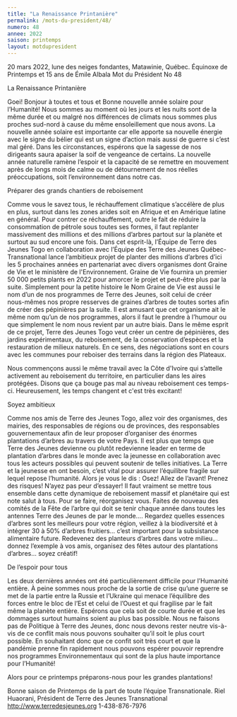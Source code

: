 ```yaml
---
title: "La Renaissance Printanière"
permalink: /mots-du-president/48/
numero: 48
annee: 2022
saison: printemps
layout: motdupresident
---
```

20 mars 2022, lune des neiges fondantes, Matawinie, Québec.
Équinoxe de Printemps et 15 ans de Émile Albala
Mot du Président No 48

La Renaissance Printanière

Goei! Bonjour à toutes et tous et Bonne nouvelle année solaire pour
l’Humanité!
Nous sommes au moment où les jours et les nuits sont de la même durée et
ou malgré nos différences de climats nous sommes plus proches sud-nord à
cause du même ensoleillement que nous avons.
La nouvelle année solaire est importante car elle apporte sa nouvelle
énergie avec le signe du bélier qui est un signe d’action mais aussi de
guerre si c’est mal géré. Dans les circonstances, espérons que la
sagesse de nos dirigeants saura apaiser la soif de vengeance de certains.
La nouvelle année naturelle ramène l’espoir et la capacité de se
remettre en mouvement après de longs mois de calme ou de détournement de
nos réelles préoccupations, soit l’environnement dans notre cas.

Préparer des grands chantiers de reboisement

Comme vous le savez tous, le réchauffement climatique s’accélère de plus
en plus, surtout dans les zones arides soit en Afrique et en Amérique latine
en général.
Pour contrer ce réchauffement, outre le fait de réduire la consommation de
pétrole sous toutes ses formes, il faut replanter massivement des millions
et des millions d’arbres partout sur la planète et surtout au sud encore
une fois.
Dans cet esprit-là, l’Équipe de Terre des Jeunes Togo en collaboration
avec l’Équipe des Terre des Jeunes Québec-Transnational lance
l’ambitieux projet de planter des millions d’arbres d’ici les 5
prochaines années en partenariat avec divers organismes dont Graine de Vie
et le ministère de l'Environnement. Graine de Vie fournira un premier 50 000
petits plants en 2022 pour amorcer le projet et peut-être plus par la suite.
Simplement pour la petite histoire le Nom Graine de Vie est aussi le nom
d’un de nos programmes de Terre des Jeunes, soit celui de créer
nous-mêmes nos propre resserves de graines d’arbres de toutes sortes afin
de créer des pépinières par la suite. Il est amusant que cet organisme ait
le même nom qu’un de nos programmes, alors il faut le prendre à
l’humour ou que simplement le nom nous revient par un autre biais.
Dans le même esprit de ce projet, Terre des Jeunes Togo veut créer un
centre de pépinières, des jardins expérimentaux, du reboisement, de la
conservation d’espèces et la restauration de milieux naturels. En ce sens,
des négociations sont en cours avec les communes pour reboiser des terrains
dans la région des Plateaux.

Nous commençons aussi le même travail avec la Côte d'Ivoire qui
s’attelle activement au reboisement du territoire, en particulier dans les
aires protégées. Disons que ça bouge pas mal au niveau reboisement ces
temps-ci. Heureusement, les temps changent et c'est très excitant!

Soyez ambitieux

Comme nos amis de Terre des Jeunes Togo, allez voir des organismes, des
mairies, des responsables de régions ou de provinces, des responsables
gouvernementaux afin de leur proposer d’organiser des énormes plantations
d’arbres au travers de votre Pays. Il est plus que temps que Terre des
Jeunes devienne ou plutôt redevienne leader en terme de plantation
d’arbres dans le monde avec la jeunesse en collaboration avec tous les
acteurs possibles qui peuvent soutenir de telles initiatives. La Terre et la
jeunesse en ont besoin, c’est vital pour assurer l’équilibre fragile sur
lequel repose l’humanité.
Alors je vous le dis : Osez! Allez de l’avant! Prenez des risques!
N’ayez pas peur d’essayer! Il faut vraiment se mettre tous ensemble dans
cette dynamique de reboisement massif et planétaire qui est note salut à
tous.
Pour se faire, réorganisez vous. Faites de nouveau des comités de la Fête
de l’arbre qui doit se tenir chaque année dans toutes les antennes Terre
des Jeunes de par le monde…. Regardez quelles essences d’arbres sont les
meilleurs pour votre région, veillez à la biodiversité et à intégrer 30
à 50% d’arbres fruitiers… c’est important pour la subsistance
alimentaire future. Redevenez des planteurs d’arbres dans votre milieu…
donnez l’exemple à vos amis, organisez des fêtes autour des plantations
d’arbres… soyez créatif!

De l’espoir pour tous

Les deux dernières années ont été particulièrement difficile pour
l’Humanité entière. À peine sommes nous proche de la sortie de crise
qu’une guerre se met de la partie entre la Russie et l’Ukraine qui menace
l’équilibre des forces entre le bloc de l’Est et celui de l’Ouest et
qui fragilise par le fait même la planète entière. Espérons que cela soit
de courte durée et que les dommages surtout humains soient au plus bas
possible. Nous ne faisons pas de Politique à Terre des Jeunes, donc nous
devons rester neutre vis-à-vis de ce conflit mais nous pouvons souhaiter
qu’il soit le plus court possible.
En souhaitant donc que ce confit soit très court et que la pandémie prenne
fin rapidement nous pouvons espérer pouvoir reprendre nos programmes
Environnementaux qui sont de la plus haute importance pour l’Humanité!

Alors pour ce printemps préparons-nous pour les grandes plantations!

Bonne saison de Printemps de la part de toute l’équipe Transnationale.
Riel Huaorani, Président de Terre des Jeunes Transnational
http://www.terredesjeunes.org 1-438-876-7976
